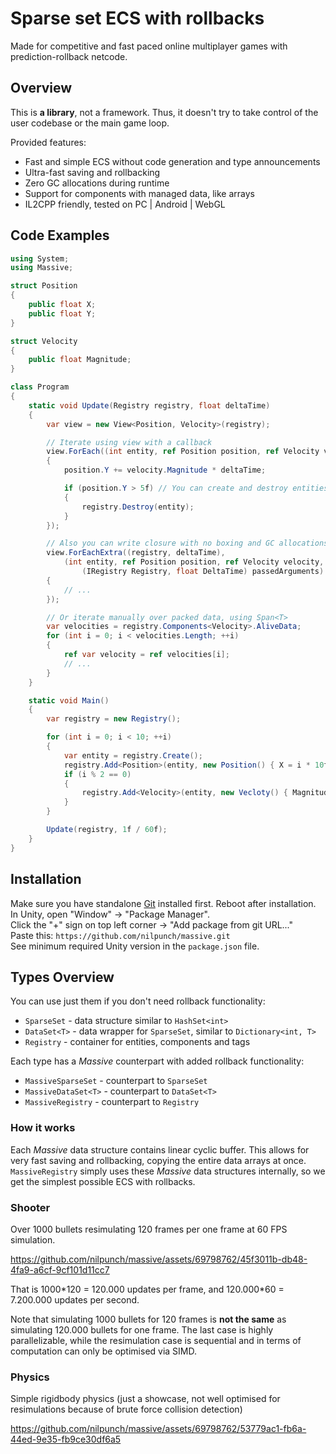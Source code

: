 # Sparse set ECS with rollbacks

Made for competitive and fast paced online multiplayer games with prediction-rollback netcode.

## Overview

This is **a library**, not a framework. Thus, it doesn't try to take control of the user codebase or the main game loop.

Provided features:

- Fast and simple ECS without code generation and type announcements
- Ultra-fast saving and rollbacking
- Zero GC allocations during runtime
- Support for components with managed data, like arrays
- IL2CPP friendly, tested on PC | Android | WebGL

## Code Examples

```cs
using System;
using Massive;

struct Position
{
    public float X;
    public float Y;
}

struct Velocity
{
    public float Magnitude;
}

class Program
{
    static void Update(Registry registry, float deltaTime)
    {
        var view = new View<Position, Velocity>(registry);

        // Iterate using view with a callback
        view.ForEach((int entity, ref Position position, ref Velocity velocity) =>
        {
            position.Y += velocity.Magnitude * deltaTime;

            if (position.Y > 5f) // You can create and destroy entities during iteration
            {
                registry.Destroy(entity);
            }
        });

        // Also you can write closure with no boxing and GC allocations
        view.ForEachExtra((registry, deltaTime),
            (int entity, ref Position position, ref Velocity velocity,
                (IRegistry Registry, float DeltaTime) passedArguments) =>
        {
            // ...
        });

        // Or iterate manually over packed data, using Span<T>
        var velocities = registry.Components<Velocity>.AliveData;
        for (int i = 0; i < velocities.Length; ++i)
        {
            ref var velocity = ref velocities[i];
            // ...
        }
    }

    static void Main()
    {
        var registry = new Registry();

        for (int i = 0; i < 10; ++i)
        {
            var entity = registry.Create();
            registry.Add<Position>(entity, new Position() { X = i * 10f });
            if (i % 2 == 0)
            {
                registry.Add<Velocity>(entity, new Vecloty() { Magnitude = i * 10f });
            }
        }

        Update(registry, 1f / 60f);
    }  
}
```

## Installation

Make sure you have standalone [Git](https://git-scm.com/downloads) installed first. Reboot after installation.  
In Unity, open "Window" -> "Package Manager".  
Click the "+" sign on top left corner -> "Add package from git URL..."  
Paste this: `https://github.com/nilpunch/massive.git`  
See minimum required Unity version in the `package.json` file.

## Types Overview

You can use just them if you don't need rollback functionality:

- `SparseSet` - data structure similar to `HashSet<int>`
- `DataSet<T>` - data wrapper for `SparseSet`, similar to `Dictionary<int, T>`
- `Registry` - container for entities, components and tags

Each type has a *Massive* counterpart with added rollback functionality:

- `MassiveSparseSet` - counterpart to `SparseSet`
- `MassiveDataSet<T>` - counterpart to `DataSet<T>`
- `MassiveRegistry` - counterpart to `Registry`

### How it works

Each *Massive* data structure contains linear cyclic buffer. This allows for very fast saving and rollbacking, copying the entire data arrays at once. `MassiveRegistry` simply uses these *Massive* data structures internally, so we get the simplest possible ECS with rollbacks.

### Shooter

Over 1000 bullets resimulating 120 frames per one frame at 60 FPS simulation.

https://github.com/nilpunch/massive/assets/69798762/45f3011b-db48-4fa9-a6cf-9cf101d11cc7

That is 1000\*120 = 120.000 updates per frame, and 120.000\*60 = 7.200.000 updates per second.

Note that simulating 1000 bullets for 120 frames is **not the same** as simulating 120.000 bullets for one frame. The last case is highly parallelizable, while the resimulation case is sequential and in terms of computation can only be optimised via SIMD.

### Physics

Simple rigidbody physics (just a showcase, not well optimised for resimulations because of brute force collision detection)

https://github.com/nilpunch/massive/assets/69798762/53779ac1-fb6a-44ed-9e35-fb9ce30df6a5
